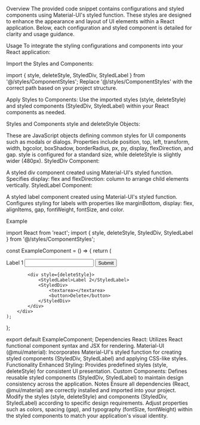 Overview
The provided code snippet contains configurations and styled components using Material-UI's styled function. These styles are designed to enhance the appearance and layout of UI elements within a React application. Below, each configuration and styled component is detailed for clarity and usage guidance.

Usage
To integrate the styling configurations and components into your React application:

Import the Styles and Components:

import { style, deleteStyle, StyledDiv, StyledLabel } from '@/styles/ComponentStyles';
Replace '@/styles/ComponentStyles' with the correct path based on your project structure.

Apply Styles to Components:
Use the imported styles (style, deleteStyle) and styled components (StyledDiv, StyledLabel) within your React components as needed.

Styles and Components
style and deleteStyle Objects:

These are JavaScript objects defining common styles for UI components such as modals or dialogs.
Properties include position, top, left, transform, width, bgcolor, boxShadow, borderRadius, px, py, display, flexDirection, and gap.
style is configured for a standard size, while deleteStyle is slightly wider (480px).
StyledDiv Component:

A styled div component created using Material-UI's styled function.
Specifies display: flex and flexDirection: column to arrange child elements vertically.
StyledLabel Component:

A styled label component created using Material-UI's styled function.
Configures styling for labels with properties like marginBottom, display: flex, alignItems, gap, fontWeight, fontSize, and color.

Example

import React from 'react';
import { style, deleteStyle, StyledDiv, StyledLabel } from '@/styles/ComponentStyles';

const ExampleComponent = () => {
    return (
        <div>
            <div style={style}>
                <StyledLabel>Label 1</StyledLabel>
                <StyledDiv>
                    <input type="text" />
                    <button>Submit</button>
                </StyledDiv>
            </div>

            <div style={deleteStyle}>
                <StyledLabel>Label 2</StyledLabel>
                <StyledDiv>
                    <textarea></textarea>
                    <button>Delete</button>
                </StyledDiv>
            </div>
        </div>
    );
};

export default ExampleComponent;
Dependencies
React: Utilizes React functional component syntax and JSX for rendering.
Material-UI (@mui/material): Incorporates Material-UI's styled function for creating styled components (StyledDiv, StyledLabel) and applying CSS-like styles.
Functionality
Enhanced Styling: Provides predefined styles (style, deleteStyle) for consistent UI presentation.
Custom Components: Defines reusable styled components (StyledDiv, StyledLabel) to maintain design consistency across the application.
Notes
Ensure all dependencies (React, @mui/material) are correctly installed and imported into your project.
Modify the styles (style, deleteStyle) and components (StyledDiv, StyledLabel) according to specific design requirements.
Adjust properties such as colors, spacing (gap), and typography (fontSize, fontWeight) within the styled components to match your application's visual identity.
